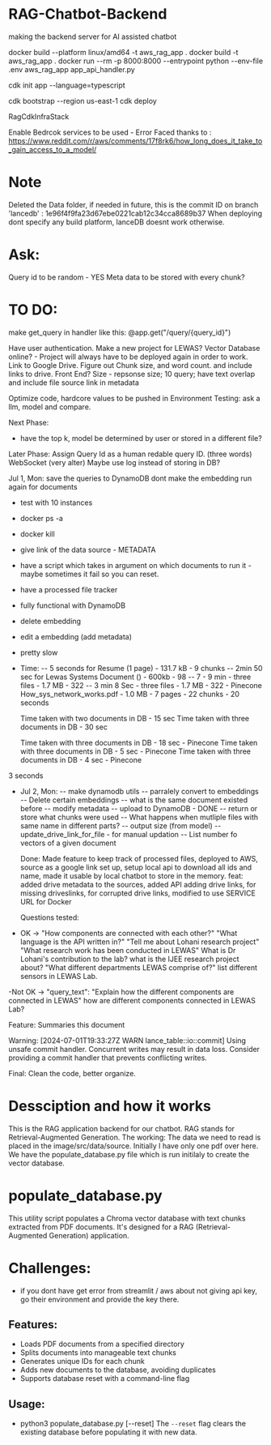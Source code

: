 # RAG-Chatbot-Backend

making the backend server for AI assisted chatbot

docker build --platform linux/amd64 -t aws_rag_app .
docker build -t aws_rag_app .
docker run --rm -p 8000:8000 --entrypoint python --env-file .env aws_rag_app app_api_handler.py

cdk init app --language=typescript

cdk bootstrap --region us-east-1
cdk deploy

RagCdkInfraStack

Enable Bedrcok services to be used - Error Faced
thanks to : https://www.reddit.com/r/aws/comments/17f8rk6/how_long_does_it_take_to_gain_access_to_a_model/

# Note

Deleted the Data folder, if needed in future, this is the commit ID on branch 'lancedb' : 1e96f4f9fa23d67ebe0221cab12c34cca8689b37
When deploying dont specify any build platform, lanceDB doesnt work otherwise.

# Ask:

Query id to be random - YES
Meta data to be stored with every chunk?

# TO DO:

make get_query in handler like this:
@app.get("/query/{query_id}")

Have user authentication.
Make a new project for LEWAS?
Vector Database online? - Project will always have to be deployed again in order to work.
Link to Google Drive.
Figure out Chunk size, and word count. and include links to drive.
Front End?
Size - repsonse size; 10 query;
have text overlap and include file source link in metadata

Optimize code, hardcore values to be pushed in Environment
Testing:
ask a llm, model and compare.

Next Phase:

- have the top k, model be determined by user or stored in a different file?

Later Phase:
Assign Query Id as a human redable query ID. (three words)
WebSocket (very alter)
Maybe use log instead of storing in DB?

<!-- linux, apcahe, node.js, sql, postegresql, -->

Jul 1, Mon:
save the queries to DynamoDB
dont make the embedding run again for documents

- test with 10 instances
- docker ps -a
- docker kill
- give link of the data source - METADATA
- have a script which takes in argument on which documents to run it - maybe sometimes it fail so you can reset.
- have a processed file tracker
- fully functional with DynamoDB
- delete embedding
- edit a embedding (add metadata)
- pretty slow
- Time:
  -- 5 seconds for Resume (1 page) - 131.7 kB - 9 chunks
  -- 2min 50 sec for Lewas Systems Document () - 600kb - 98
  -- 7 - 9 min - three files - 1.7 MB - 322
  -- 3 min 8 Sec - three files - 1.7 MB - 322 - Pinecone
  How_sys_network_works.pdf - 1.0 MB - 7 pages - 22 chunks - 20 seconds

  Time taken with two documents in DB - 15 sec
  Time taken with three documents in DB - 30 sec

  Time taken with three documents in DB - 18 sec - Pinecone
  Time taken with three documents in DB - 5 sec - Pinecone
  Time taken with three documents in DB - 4 sec - Pinecone

3 seconds

- Jul 2, Mon:
  -- make dynamodb utils
  -- parralely convert to embeddings
  -- Delete certain embeddings
  -- what is the same document existed before
  -- modify metadata
  -- upload to DynamoDB - DONE
  -- return or store what chunks were used
  -- What happens when mutliple files with same name in different parts?
  -- output size (from model)
  -- update_drive_link_for_file - for manual updation
  -- List number fo vectors of a given document

  Done:
  Made feature to keep track of processed files, deployed to AWS, source as a google link set up,
  setup local api to download all ids and name, made it usable by local chatbot to store in the memory.
  feat: added drive metadata to the sources, added API adding drive links, for missing driveslinks, for corrupted drive links, modified to use SERVICE URL for Docker

  Questions tested:

- OK ->
  "How components are connected with each other?"
  "What language is the API written in?"
  "Tell me about Lohani research project"
  "What research work has been conducted in LEWAS"
  What is Dr Lohani's contribution to the lab?
  what is the IJEE research project about?
  "What different departments LEWAS comprise of?"
  list different sensors in LEWAS Lab.

-Not OK ->
"query_text": "Explain how the different components are connected in LEWAS"
how are different components connected in LEWAS Lab?

Feature:
Summaries this document

Warning:
[2024-07-01T19:33:27Z WARN lance_table::io::commit] Using unsafe commit handler. Concurrent writes may result in data loss. Consider providing a commit handler that prevents conflicting writes.

Final:
Clean the code, better organize.

# Dessciption and how it works

This is the RAG application backend for our chatbot. RAG stands for Retrieval-Augmented Generation.
The working:
The data we need to read is placed in the image/src/data/source. Initially I have only one pdf over here.
We have the populate_database.py file which is run initilaly to create the vector database.

# populate_database.py

This utility script populates a Chroma vector database with text chunks extracted from PDF documents. It's designed for a RAG (Retrieval-Augmented Generation) application.

# Challenges:

- if you dont have get error from streamlit / aws about not giving api key, go their environment and provide the key there.

## Features:

- Loads PDF documents from a specified directory
- Splits documents into manageable text chunks
- Generates unique IDs for each chunk
- Adds new documents to the database, avoiding duplicates
- Supports database reset with a command-line flag

## Usage:

- python3 populate_database.py [--reset]
  The `--reset` flag clears the existing database before populating it with new data.
